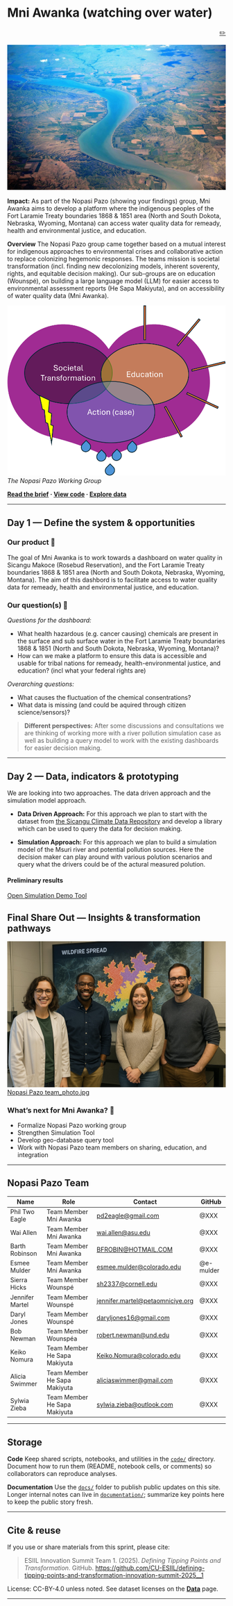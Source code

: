 # Mni Awanka (watching over water)

<p style="text-align: right;"><a href="https://github.com/CU-ESIIL/defining-tipping-points-and-transformation-innovation-summit-2025__1/edit/main/docs/index.md" title="Edit this page">✏️</a></p>

<!-- =========================================================
HERO (Swap hero.jpg, title, strapline, and the three links)
========================================================= -->

![Wide banner of the study system](assets/River_image.jpg)

**Impact:** 
As part of the Nopasi Pazo (showing your findings) group, Mni Awanka aims to develop a platform where the indigenous peoples of the Fort Laramie Treaty boundaries 1868 & 1851 area (North and South Dokota, Nebraska, Wyoming, Montana) can access water quality data for remeady, health and environmental justice, and education. 

**Overview**
The Nopasi Pazo group came together based on a mutual interest for indigenous approaches to environmental crises and collaborative action to replace colonizing hegemonic responses. The teams mission is societal transformation (incl. finding new decolonizing models, inherent soverenty, rights, and equitable decision making). Our sub-groups are on education (Wounspé), on building a large language model (LLM) for easier access to environmental assessment reports (He Sapa Makiyuta), and on accessibility of water quality data (Mni Awanka).  

![Whiteboard brainstorm (replace this)](assets/Working_Group_Approach.png)
*The Nopasi Pazo Working Group*

**[Read the brief](assets/Seven%20ways%20to%20measure%20fire%20polygon%20velocity-4.pdf) · [View code](https://github.com/CU-ESIIL/defining-tipping-points-and-transformation-innovation-summit-2025__1/blob/main/code/prism_quicklook.py) · [Explore data](https://github.com/CU-ESIIL/defining-tipping-points-and-transformation-innovation-summit-2025__1/blob/main/code/prism_quicklook.py)**

---

## Day 1 — Define the system & opportunities

### Our product 📣
The goal of Mni Awanka is to work towards a dashboard on water quality in Sicangu Makoce (Rosebud Reservation), and the Fort Laramie Treaty boundaries 1868 & 1851 area (North and South Dokota, Nebraska, Wyoming, Montana). The aim of this dashbord is to facilitate access to water quality data for remeady, health and environmental justice, and education. 

### Our question(s) 📣
*Questions for the dashboard:*
- What health hazardous (e.g. cancer causing) chemicals are present in the surface and sub surface water in the Fort Laramie Treaty boundaries 1868 & 1851 (North and South Dokota, Nebraska, Wyoming, Montana)?
- How can we make a platform to ensure this data is accessible and usable for tribal nations for remeady, health-environmental justice, and education? (incl what your federal rights are)

*Overarching questions:*
- What causes the fluctuation of the chemical consentrations?
- What data is missing (and could be aquired through citizen science/sensors)?

> **Different perspectives:** 
After some discussions and consultations we are thinking of working more with a river pollution simulation case as well as building a query model to work with the existing dashboards for easier decision making.
---

## Day 2 — Data, indicators & prototyping
We are looking into two approaches. The data driven approach and the simulation model approach.

- **Data Driven Approach:** For this approach we plan to start with the dataset from [the Sicangu Climate Data Repository](https://sicangudata.org/?submit=Yes%2C+I+am+a+human&ishuman=yes) and develop a library which can be used to query the data for decision making.

- **Simulation Approach:** For this approach we plan to build a simulation model of the Msuri river and potential pollution sources. Here the decision maker can play around with various polution scenarios and query what the drivers could be of the actural measured polution.
  
#### Preliminary results
[Open Simulation Demo Tool](https://chatgpt.com/canvas/shared/68d4b8c79ff08191ba99fce6908c2cc9)  

## Final Share Out — Insights & transformation pathways

![Team photo at start of Day 3](assets/team_photo.jpg)
[Nopasi Pazo team_photo.jpg](https://github.com/CU-ESIIL/defining-tipping-points-and-transformation-innovation-summit-2025__1/blob/main/docs/assets/team_photo.jpg)

### What’s next for Mni Awanka? 📣
- Formalize Nopasi Pazo working group
- Strengthen Simulation Tool
- Develop geo-database query tool
- Work with Nopasi Pazo team members on sharing, education, and integration

---

## Nopasi Pazo Team
| Name | Role | Contact | GitHub |
|------|------|---------|--------|
| Phil Two Eagle | Team Member Mni Awanka| pd2eagle@gmail.com | @XXX |
| Wai Allen | Team Member Mni Awanka| wai.allen@asu.edu | @XXX |
| Barth Robinson | Team Member Mni Awanka| BFROBIN@HOTMAIL.COM | @XXX |
| Esmee Mulder | Team Member Mni Awanka| esmee.mulder@colorado.edu | @e-mulder |
| Sierra Hicks | Team Member Wounspé| sh2337@cornell.edu | @XXX |
| Jennifer Martel | Team Member Wounspé| jennifer.martel@petaomniciye.org | @XXX |
| Daryl Jones | Team Member Wounspé| daryljones16@gmail.com | @XXX |
| Bob Newman | Team Member Wounspéa| robert.newman@und.edu | @XXX |
| Keiko Nomura | Team Member He Sapa Makiyuta| Keiko.Nomura@colorado.edu | @XXX |
| Alicia Swimmer | Team Member He Sapa Makiyuta| aliciaswimmer@gmail.com | @XXX |
| Sylwia Zieba | Team Member He Sapa Makiyuta| sylwia.zieba@outlook.com | @XXX |
---

## Storage

**Code**
Keep shared scripts, notebooks, and utilities in the [`code/`](https://github.com/CU-ESIIL/defining-tipping-points-and-transformation-innovation-summit-2025__1/tree/main/code) directory. Document how to run them (README, notebook cells, or comments) so collaborators can reproduce analyses.

**Documentation**
Use the [`docs/`](https://github.com/CU-ESIIL/defining-tipping-points-and-transformation-innovation-summit-2025__1/tree/main/docs) folder to publish public updates on this site. Longer internal notes can live in [`documentation/`](https://github.com/CU-ESIIL/defining-tipping-points-and-transformation-innovation-summit-2025__1/tree/main/documentation); summarize key points here to keep the public story fresh.

---

## Cite & reuse
If you use or share materials from this sprint, please cite:

> ESIIL Innovation Summit Team 1. (2025). *Defining Tipping Points and Transformation*. GitHub. https://github.com/CU-ESIIL/defining-tipping-points-and-transformation-innovation-summit-2025__1

License: CC-BY-4.0 unless noted. See dataset licenses on the **[Data](data.md)** page.

---

<!-- EDIT HINTS
- Upload images to docs/assets/ and reference as assets/filename.png
- Keep GIFs under ~4 MB for smooth playback
- Use headings + bullets for scannability -->
